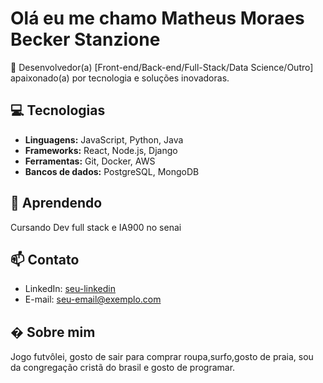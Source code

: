 # Olá eu me chamo Matheus Moraes Becker Stanzione  

🚀 Desenvolvedor(a) [Front-end/Back-end/Full-Stack/Data Science/Outro] apaixonado(a) por tecnologia e soluções inovadoras.  

## 💻 Tecnologias  
- **Linguagens:** JavaScript, Python, Java  
- **Frameworks:** React, Node.js, Django  
- **Ferramentas:** Git, Docker, AWS  
- **Bancos de dados:** PostgreSQL, MongoDB  

## 🌱 Aprendendo
Cursando Dev full stack e IA900 no senai

## 📫 Contato  
- LinkedIn: [seu-linkedin](https://linkedin.com/in/seu-perfil)  
- E-mail: seu-email@exemplo.com  

## � Sobre mim  
Jogo futvôlei, gosto de sair para comprar roupa,surfo,gosto de praia, sou da congregação cristã do brasil e gosto de programar.
